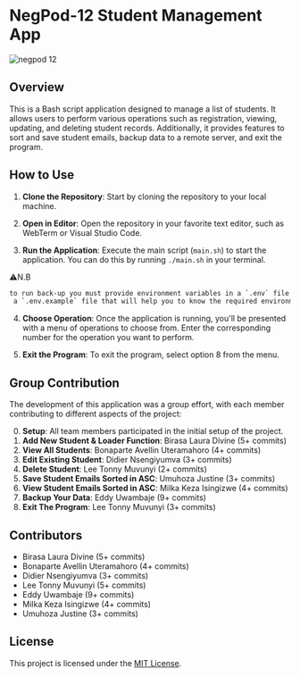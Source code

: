 # NegPod-12 Student Management App

![negpod 12](https://github.com/Bonaparte003/GSCS-Registration_System/assets/59047760/51abc673-d716-4ec7-8d72-2c74f74863ba)

## Overview

This is a Bash script application designed to manage a list of students. It allows users to perform various operations such as registration, viewing, updating, and deleting student records. Additionally, it provides features to sort and save student emails, backup data to a remote server, and exit the program.

## How to Use

1. **Clone the Repository**: Start by cloning the repository to your local machine.

2. **Open in Editor**: Open the repository in your favorite text editor, such as WebTerm or Visual Studio Code.

3. **Run the Application**: Execute the main script (`main.sh`) to start the application. You can do this by running `./main.sh` in your terminal.

⚠️N.B 
```bash
to run back-up you must provide environment variables in a `.env` file, you can find 
 a `.env.example` file that will help you to know the required environment variables
```

4. **Choose Operation**: Once the application is running, you'll be presented with a menu of operations to choose from. Enter the corresponding number for the operation you want to perform.

5. **Exit the Program**: To exit the program, select option 8 from the menu.

## Group Contribution

The development of this application was a group effort, with each member contributing to different aspects of the project:

0. **Setup**: All team members participated in the initial setup of the project.
1. **Add New Student & Loader Function**: Birasa Laura Divine (5+ commits)
2. **View All Students**: Bonaparte Avellin Uteramahoro (4+ commits)
3. **Edit Existing Student**: Didier Nsengiyumva (3+ commits)
4. **Delete Student**: Lee Tonny Muvunyi (2+ commits)
5. **Save Student Emails Sorted in ASC**: Umuhoza Justine (3+ commits)
6. **View Student Emails Sorted in ASC**: Milka Keza Isingizwe  (4+ commits)
7. **Backup Your Data**: Eddy Uwambaje (9+ commits)
8. **Exit The Program**: Lee Tonny Muvunyi (3+ commits)

## Contributors

- Birasa Laura Divine (5+ commits)
- Bonaparte Avellin Uteramahoro (4+ commits)
- Didier Nsengiyumva (3+ commits)
- Lee Tonny Muvunyi (5+ commits)
- Eddy Uwambaje (9+ commits)
- Milka Keza Isingizwe (4+ commits)
- Umuhoza Justine (3+ commits)


## License

This project is licensed under the [MIT License](LICENSE).

